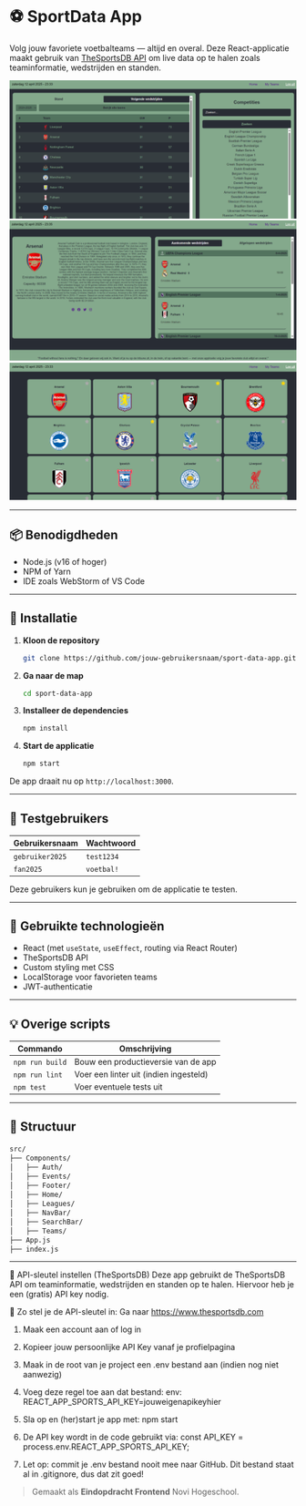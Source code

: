 # ⚽ SportData App

Volg jouw favoriete voetbalteams — altijd en overal. Deze React-applicatie maakt gebruik van [TheSportsDB API](https://www.thesportsdb.com) om live data op te halen zoals teaminformatie, wedstrijden en standen.

![Homepagina](./src/Screenshots/Home/ScreenshotFrondend.png)
![TeamsDetails](./src/Screenshots/TeamsDetails/ScreenshotFrondend(3).png)
![TeamsList](./src/Screenshots/TeamsList/ScreenshotFrondend(2).png)

---

## 📦 Benodigdheden

- Node.js (v16 of hoger)
- NPM of Yarn
- IDE zoals WebStorm of VS Code

---

## 🚀 Installatie

1. **Kloon de repository**
   ```bash
   git clone https://github.com/jouw-gebruikersnaam/sport-data-app.git
   ```

2. **Ga naar de map**
   ```bash
   cd sport-data-app
   ```

3. **Installeer de dependencies**
   ```bash
   npm install
   ```

4. **Start de applicatie**
   ```bash
   npm start
   ```

De app draait nu op `http://localhost:3000`.

---

## 👥 Testgebruikers

| Gebruikersnaam  | Wachtwoord |
|-----------------|------------|
| `gebruiker2025` | `test1234` |
| `fan2025`       | `voetbal!` |

Deze gebruikers kun je gebruiken om de applicatie te testen.

---

## 🧩 Gebruikte technologieën

- React (met `useState`, `useEffect`, routing via React Router)
- TheSportsDB API
- Custom styling met CSS
- LocalStorage voor favorieten teams
- JWT-authenticatie

---

## 💡 Overige scripts

| Commando         | Omschrijving                       |
|------------------|------------------------------------|
| `npm run build`  | Bouw een productieversie van de app |
| `npm run lint`   | Voer een linter uit (indien ingesteld) |
| `npm test`       | Voer eventuele tests uit           |

---

## 📂 Structuur

```
src/
├── Components/
│   ├── Auth/
│   ├── Events/
│   ├── Footer/
│   ├── Home/
│   ├── Leagues/
│   ├── NavBar/
│   ├── SearchBar/
│   ├── Teams/
├── App.js
├── index.js
```

---
🔑 API-sleutel instellen (TheSportsDB)
Deze app gebruikt de TheSportsDB API om teaminformatie, wedstrijden en standen op te halen. Hiervoor heb je een (gratis) API key nodig.

📌 Zo stel je de API-sleutel in:
Ga naar https://www.thesportsdb.com

1. Maak een account aan of log in

2. Kopieer jouw persoonlijke API Key vanaf je profielpagina

3. Maak in de root van je project een .env bestand aan (indien nog niet aanwezig)

4. Voeg deze regel toe aan dat bestand:
env:
REACT_APP_SPORTS_API_KEY=jouweigenapikeyhier

5. Sla op en (her)start je app met:
npm start
6. De API key wordt in de code gebruikt via:
const API_KEY = process.env.REACT_APP_SPORTS_API_KEY;

7. Let op: commit je .env bestand nooit mee naar GitHub. Dit bestand staat al in .gitignore, dus dat zit goed!

> Gemaakt als **Eindopdracht Frontend** Novi Hogeschool.